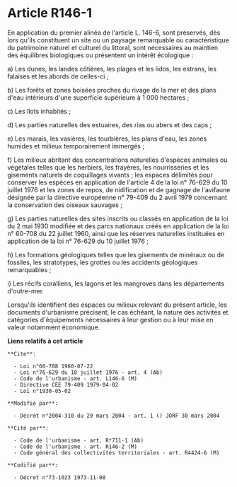 # Article R146-1

En application du premier alinéa de l'article L. 146-6, sont préservés, dès lors qu'ils constituent un site ou un paysage
remarquable ou caractéristique du patrimoine naturel et culturel du littoral, sont nécessaires au maintien des équilibres
biologiques ou présentent un intérêt écologique :

a) Les dunes, les landes côtières, les plages et les lidos, les estrans, les falaises et les abords de celles-ci ;

b) Les forêts et zones boisées proches du rivage de la mer et des plans d'eau intérieurs d'une superficie supérieure à 1 000
hectares ;

c) Les îlots inhabités ;

d) Les parties naturelles des estuaires, des rias ou abers et des caps ;

e) Les marais, les vasières, les tourbières, les plans d'eau, les zones humides et milieux temporairement immergés ;

f) Les milieux abritant des concentrations naturelles d'espèces animales ou végétales telles que les herbiers, les frayères,
les nourrisseries et les gisements naturels de coquillages vivants ; les espaces délimités pour conserver les espèces en
application de l'article 4 de la loi n° 76-629 du 10 juillet 1976 et les zones de repos, de nidification et de gagnage de
l'avifaune désignée par la directive européenne n° 79-409 du 2 avril 1979 concernant la conservation des oiseaux sauvages ;

g) Les parties naturelles des sites inscrits ou classés en application de la loi du 2 mai 1930 modifiée et des parcs
nationaux créés en application de la loi n° 60-708 du 22 juillet 1960, ainsi que les réserves naturelles instituées en
application de la loi n° 76-629 du 10 juillet 1976 ;

h) Les formations géologiques telles que les gisements de minéraux ou de fossiles, les stratotypes, les grottes ou les
accidents géologiques remarquables ;

i) Les récifs coralliens, les lagons et les mangroves dans les départements d'outre-mer.

Lorsqu'ils identifient des espaces ou milieux relevant du présent article, les documents d'urbanisme précisent, le cas
échéant, la nature des activités et catégories d'équipements nécessaires à leur gestion ou à leur mise en valeur notamment
économique.

**Liens relatifs à cet article**

	**Cite**:

	  - Loi n°60-708 1960-07-22
	  - Loi n°76-629 du 10 juillet 1976 - art. 4 (Ab)
	  - Code de l'urbanisme - art. L146-6 (M)
	  - Directive CEE 79-409 1979-04-02
	  - Loi n°1930-05-02

	**Modifié par**:

	  - Décret n°2004-310 du 29 mars 2004 - art. 1 () JORF 30 mars 2004

	**Cité par**:

	  - Code de l'urbanisme - art. R*711-1 (Ab)
	  - Code de l'urbanisme - art. R146-2 (M)
	  - Code général des collectivités territoriales - art. R4424-6 (M)

	**Codifié par**:

	  - Décret n°73-1023 1973-11-08

